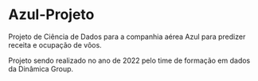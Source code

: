 # Azul-Projeto
 Projeto de Ciência de Dados para a companhia aérea Azul para predizer receita e ocupação de vôos.

Projeto sendo realizado no ano de 2022 pelo time de formação em dados da Dinâmica Group.